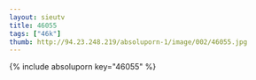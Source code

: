```yaml
--- 
layout: sieutv
title: 46055
tags: ["46k"]
thumb: http://94.23.248.219/absoluporn-1/image/002/46055.jpg
---
```

{% include absoluporn key="46055" %} 
